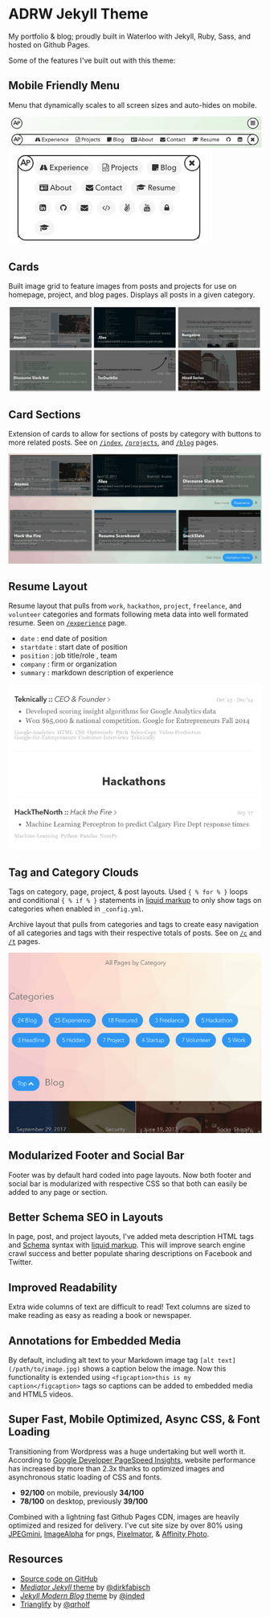 ADRW Jekyll Theme
========

My portfolio & blog; proudly built in Waterloo with Jekyll, Ruby, Sass, and hosted on Github Pages.

Some of the features I've built out with this theme:

Mobile Friendly Menu
---
Menu that dynamically scales to all screen sizes and auto-hides on mobile.

![Desktop Menu Closed](/assets/article_images/adrw-jekyll/menu-closed-1c.png)
![Desktop Menu](/assets/article_images/adrw-jekyll/desktop-menu-1c.png)
![Mobile Menu](/assets/article_images/adrw-jekyll/mobile-menu-1c.png)

Cards
---
Built image grid to feature images from posts and projects for use on homepage, project, and blog pages. Displays all posts in a given category.

![Cards](/assets/article_images/adrw-jekyll/cards-1c.png)

Card Sections
---
Extension of cards to allow for sections of posts by category with buttons to more related posts. See on [`/index`](https://www.andrew.fm/), [`/projects`](https://www.andrew.fm/projects), and [`/blog`](https://www.andrew.fm/blog) pages.

![Card Sections](/assets/article_images/adrw-jekyll/card_sections-2-1500c.png)

Resume Layout
---
Resume layout that pulls from `work`, `hackathon`, `project`, `freelance`, and `volunteer` categories and formats following meta data into well formated resume. Seen on [`/experience`](https://www.andrew.fm/experience) page.
- `date` : end date of position
- `startdate` : start date of position
- `position` : job title/role , team
- `company` : firm or organization
- `summary` : markdown description of experience

![Resume Layout](/assets/article_images/adrw-jekyll/resume-1.png)

Tag and Category Clouds
---
Tags on category, page, project, &amp; post layouts. Used `{ % for % }` loops and conditional `{ % if % }` statements in [liquid markup](https://github.com/shopify/liquid/wiki/Liquid-for-Designers) to only show tags on categories when enabled in `_config.yml`.


Archive layout that pulls from categories and tags to create easy navigation of all categories and tags with their respective totals of posts. See on [`/c`](https://www.andrew.fm/c) and [`/t`](https://www.andrew.fm/t) pages.

![Category Cloud](/assets/article_images/adrw-jekyll/archive-cloud-1c.png)

Modularized Footer and Social Bar
---
Footer was by default hard coded into page layouts. Now both footer and social bar is modularized with respective CSS so that both can easily be added to any page or section.

Better Schema SEO in Layouts
---
In page, post, and project layouts, I've added meta description HTML tags and [Schema](http://schema.org/) syntax with [liquid markup](https://github.com/shopify/liquid/wiki/Liquid-for-Designers). This will improve search engine crawl success and better populate sharing descriptions on Facebook and Twitter.

Improved Readability
---
Extra wide columns of text are difficult to read! Text columns are sized to make reading as easy as reading a book or newspaper.

Annotations for Embedded Media
---
By default, including alt text to your Markdown image tag `[alt text](/path/to/image.jpg)` shows a caption below the image. Now this functionality is extended using `<figcaption>this is my caption</figcaption>` tags so captions can be added to embedded media and HTML5 videos.

Super Fast, Mobile Optimized, Async CSS, &amp; Font Loading
---
Transitioning from Wordpress was a huge undertaking but well worth it. According to [Google Developer PageSpeed Insights](https://developers.google.com/speed/pagespeed/insights/), website performance has increased by more than 2.3x thanks to optimized images and asynchronous static loading of CSS and fonts.

- **92/100** on mobile, previously **34/100**
- **78/100** on desktop, previously **39/100**

Combined with a lightning fast Github Pages CDN, images are heavily optimized and resized for delivery. I've cut site size by over 80% using [JPEGmini](http://www.jpegmini.com/), [ImageAlpha](https://pngmini.com/) for pngs, [Pixelmator](http://www.pixelmator.com/mac/), &amp; [Affinity Photo](https://affinity.serif.com/en-gb/photo/).

Resources
---
- [Source code on GitHub](https://github.com/adrw/adrw.github.io)
- [*Mediator Jekyll* theme](https://github.com/dirkfabisch/mediator) by [@dirkfabisch](https://twitter.com/dirkfabisch)
- [*Jekyll Modern Blog* theme](https://github.com/inded/Jekyll_modern-blog) by [@inded](https://github.com/inded)
- [Trianglify](https://github.com/qrohlf/trianglify) by [@qrholf](http://qrohlf.com/)